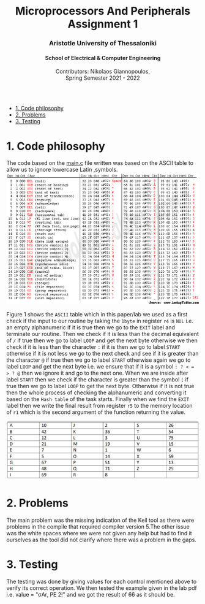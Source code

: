 <br />
<div align="center">
  <h1 align="center">Microprocessors And Peripherals Assignment 1</h1>
  <h3 align="center">Aristotle University of Thessaloniki</h3>
  <h4 align="center">School of Electrical & Computer Engineering</h4>
  <p align="center">
    Contributors: Nikolaos Giannopoulos, <??>
    <br />
    Spring Semester 2021 - 2022
    <br />
    <br />
  </p>
</div>
<br />

- [1. Code philosophy](#1-code-philosophy)
- [2. Problems](#2-problems)
- [3. Testing](#3-testing)


# 1. Code philosophy 

The code based on the [main.c](https://github.com/NikolaosGian/MicroprocessorsAndPeripherals_1/blob/main/src/main.c) file written was based on the ASCII table to allow us to ignore lowercase Latin ,symbols. <br />
  <img src="https://github.com/NikolaosGian/MicroprocessorsAndPeripherals_1/blob/main/image/asciifull.gif"> <br />
  
  Figure 1 shows the `ASCII` table which in this paper/lab we used as a first check if the input to our routine by taking the `1byte` in register `r4` is `NUL` i.e. an empty alphanumeric if it is true then we go to the `EXIT` label and terminate our routine. Then we check if it is less than the decimal equivalent of `/` if true then we go to label `LOOP` and get the next byte otherwise we then check if it is less than the character `:` if it is then we go to label `START` otherwise if it is not less we go to the next check and see if it is greater than the character `@` if true then we go to label `START` otherwise again we go to label `LOOP` and get the next byte i.e. we ensure that if it is a symbol `: ? < = > ? @` then we ignore it and go to the next one. When we are inside after label `START` then we check if the character is greater than the symbol `[` if true then we go to label `LOOP` to get the next byte. Otherwise if it is not true then the whole process of checking the alphanumeric and converting it based on the `Hash table` of the task starts. Finally when we find the `EXIT` label then we write the final result from register `r5` to the memory location of `r1` which is the second argument of the function returning the value. <br />
  

<img src="https://github.com/NikolaosGian/MicroprocessorsAndPeripherals_1/blob/main/image/hashTable.PNG"> <br />
  
  
# 2. Problems
The main problem was the missing indication of the Keil tool as there were problems in the compile that required compiler version 5.The other issue was the white spaces where we were not given any help but had to find it ourselves as the tool did not clarify where there was a problem in the gaps.

# 3. Testing


The testing was done by giving values for each control mentioned above to verify its correct operation. We then tested the example given in the lab pdf i.e. value = "σAr, PE 2!" and we got the result of 66 as it should be.





